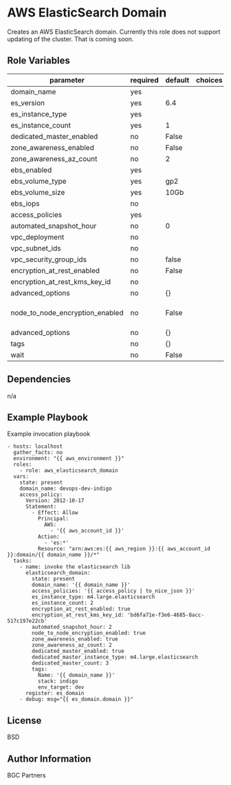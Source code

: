 AWS ElasticSearch Domain
=========

Creates an AWS ElasticSearch domain. Currently this role does not support updating of the cluster.
That is coming soon.

Role Variables
--------------

| parameter             | required | default | choices | comments |
| --------------------- | -------- | ------- | -------- |-------- |
| domain_name | yes | | | |
| es_version | yes | 6.4 | | |
| es_instance_type | yes | | | |
| es_instance_count | yes | 1 | | |
| dedicated_master_enabled | no | False | | |
| zone_awareness_enabled | no | False | | |
| zone_awareness_az_count | no | 2 | | |
| ebs_enabled | yes | | | |
| ebs_volume_type | yes | gp2 | | |
| ebs_volume_size | yes | 10Gb | | |
| ebs_iops | no | | | |
| access_policies | yes | | | |
| automated_snapshot_hour | no | 0 | | |
| vpc_deployment | no | | | |
| vpc_subnet_ids | no | | | |
| vpc_security_group_ids | no | false | | |
| encryption_at_rest_enabled | no | False | | |
| encryption_at_rest_kms_key_id | no | | | |
| advanced_options | no | {} | | |
| node_to_node_encryption_enabled | no | False | | Node to node encryption |
| advanced_options | no | {} | | |
| tags | no | {} | |   |
| wait | no | False | | |

Dependencies
------------

n/a

Example Playbook
----------------

Example invocation playbook

```
- hosts: localhost
  gather_facts: no
  environment: "{{ aws_environment }}"
  roles:
    - role: aws_elasticsearch_domain
  vars:
    state: present
    domain_name: devops-dev-indigo
    access_policy:
      Version: 2012-10-17
      Statement:
        - Effect: Allow
          Principal:
            AWS:
              - '{{ aws_account_id }}'
          Action:
            - 'es:*'
          Resource: "arn:aws:es:{{ aws_region }}:{{ aws_account_id }}:domain/{{ domain_name }}/*"
  tasks:
    - name: invoke the elasticsearch lib
      elasticsearch_domain:
        state: present
        domain_name: '{{ domain_name }}'
        access_policies: '{{ access_policy | to_nice_json }}'
        es_instance_type: m4.large.elasticsearch
        es_instance_count: 2
        encryption_at_rest_enabled: true
        encryption_at_rest_kms_key_id: 'bd6fa71e-f3e6-4685-8acc-517c197e22cb'
        automated_snapshot_hour: 2
        node_to_node_encryption_enabled: true
        zone_awareness_enabled: true
        zone_awareness_az_count: 2
        dedicated_master_enabled: true
        dedicated_master_instance_type: m4.large.elasticsearch
        dedicated_master_count: 3
        tags:
          Name: '{{ domain_name }}'
          stack: indigo
          env_target: dev
      register: es_domain
    - debug: msg="{{ es_domain.domain }}"
```

License
-------

BSD

Author Information
------------------

BGC Partners
